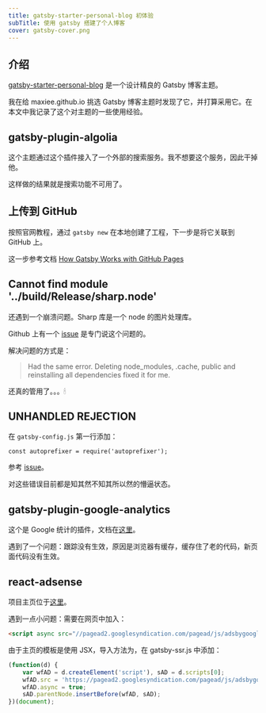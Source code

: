 ```yaml
---
title: gatsby-starter-personal-blog 初体验
subTitle: 使用 gatsby 搭建了个人博客
cover: gatsby-cover.png 
---
```


## 介绍

[gatsby-starter-personal-blog](https://github.com/greglobinski/gatsby-starter-personal-blog) 是一个设计精良的 Gatsby 博客主题。

我在给 maxiee.github.io 挑选 Gatsby 博客主题时发现了它，并打算采用它。在本文中我记录了这个对主题的一些使用经验。

## gatsby-plugin-algolia

这个主题通过这个插件接入了一个外部的搜索服务。我不想要这个服务，因此干掉他。

这样做的结果就是搜索功能不可用了。

## 上传到 GitHub

按照官网教程，通过 `gatsby new` 在本地创建了工程，下一步是将它关联到 GitHub 上。

这一步参考文档 [How Gatsby Works with GitHub Pages](https://www.gatsbyjs.org/docs/how-gatsby-works-with-github-pages/)

## Cannot find module '../build/Release/sharp.node'

还遇到一个崩溃问题。Sharp 库是一个 node 的图片处理库。

Github 上有一个 [issue](https://github.com/gatsbyjs/gatsby/issues/4693) 是专门说这个问题的。

解决问题的方式是：

> Had the same error. Deleting node_modules, .cache, public and reinstalling all dependencies fixed it for me.

还真的管用了。。。🕯

## UNHANDLED REJECTION

在 `gatsby-config.js` 第一行添加：

```
const autoprefixer = require('autoprefixer');
```

参考 [issue](https://github.com/gatsbyjs/gatsby-starter-blog/issues/30#issuecomment-372113311)。

对这些错误目前都是知其然不知其所以然的懵逼状态。

## gatsby-plugin-google-analytics

这个是 Google 统计的插件，文档在[这里](https://github.com/gatsbyjs/gatsby/tree/master/packages/gatsby-plugin-google-analytics)。

遇到了一个问题：跟踪没有生效，原因是浏览器有缓存，缓存住了老的代码，新页面代码没有生效。

## react-adsense

项目主页位于[这里](http://git.hust.cc/react-adsense/)。

遇到一点小问题：需要在网页中加入：

```html
<script async src="//pagead2.googlesyndication.com/pagead/js/adsbygoogle.js"></script>
```

由于主页的模板是使用 JSX，导入方法为，在 gatsby-ssr.js 中添加：

```js
(function(d) {
    var wfAD = d.createElement('script'), sAD = d.scripts[0];
    wfAD.src = 'https://pagead2.googlesyndication.com/pagead/js/adsbygoogle.js';
    wfAD.async = true;
    sAD.parentNode.insertBefore(wfAD, sAD);
})(document);
```